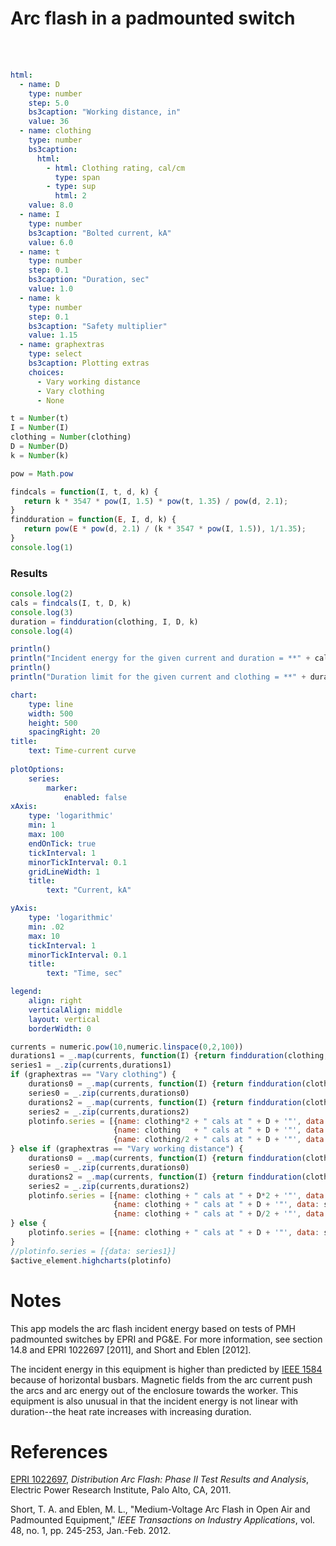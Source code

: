 
# Arc flash in a padmounted switch

<div class = "row">
<div class = "col-md-3">

<br/>
<br/>

```yaml jquery=dform name=frm
html: 
  - name: D
    type: number
    step: 5.0
    bs3caption: "Working distance, in"
    value: 36
  - name: clothing
    type: number
    bs3caption: 
      html:
        - html: Clothing rating, cal/cm
          type: span
        - type: sup
          html: 2
    value: 8.0
  - name: I
    type: number
    bs3caption: "Bolted current, kA"
    value: 6.0
  - name: t
    type: number
    step: 0.1
    bs3caption: "Duration, sec"
    value: 1.0
  - name: k
    type: number
    step: 0.1
    bs3caption: "Safety multiplier"
    value: 1.15
  - name: graphextras
    type: select
    bs3caption: Plotting extras
    choices: 
      - Vary working distance
      - Vary clothing
      - None
```

</div>
<div class = "col-md-1">
</div>
<div class = "col-md-8">


```js
t = Number(t)
I = Number(I)
clothing = Number(clothing)
D = Number(D)
k = Number(k)

pow = Math.pow

findcals = function(I, t, d, k) {
   return k * 3547 * pow(I, 1.5) * pow(t, 1.35) / pow(d, 2.1);
}
findduration = function(E, I, d, k) {
   return pow(E * pow(d, 2.1) / (k * 3547 * pow(I, 1.5)), 1/1.35);
}
console.log(1)
```

<h3>Results</h3>


```js output=markdown
console.log(2)
cals = findcals(I, t, D, k)
console.log(3)
duration = findduration(clothing, I, D, k)
console.log(4)

println()
println("Incident energy for the given current and duration = **" + cals.toFixed(2) + " cal/cm^2**")
println()
println("Duration limit for the given current and clothing = **" + duration.toFixed(2) + " secs**")

```

```yaml name=plotinfo
chart:
    type: line
    width: 500
    height: 500
    spacingRight: 20
title:
    text: Time-current curve
                
plotOptions: 
    series:
        marker: 
            enabled: false
xAxis:
    type: 'logarithmic'
    min: 1
    max: 100
    endOnTick: true
    tickInterval: 1
    minorTickInterval: 0.1
    gridLineWidth: 1
    title:
        text: "Current, kA"

yAxis:
    type: 'logarithmic'
    min: .02
    max: 10
    tickInterval: 1
    minorTickInterval: 0.1
    title:
        text: "Time, sec"

legend: 
    align: right
    verticalAlign: middle
    layout: vertical
    borderWidth: 0
```

```js
currents = numeric.pow(10,numeric.linspace(0,2,100)) 
durations1 = _.map(currents, function(I) {return findduration(clothing, I, D, k)})
series1 = _.zip(currents,durations1)
if (graphextras == "Vary clothing") {
    durations0 = _.map(currents, function(I) {return findduration(clothing * 2, I, D, k)})
    series0 = _.zip(currents,durations0)
    durations2 = _.map(currents, function(I) {return findduration(clothing / 2, I, D, k)})
    series2 = _.zip(currents,durations2)
    plotinfo.series = [{name: clothing*2 + " cals at " + D + '"', data: series0}, 
                       {name: clothing   + " cals at " + D + '"', data: series1}, 
                       {name: clothing/2 + " cals at " + D + '"', data: series2}] 
} else if (graphextras == "Vary working distance") {
    durations0 = _.map(currents, function(I) {return findduration(clothing, I, D * 2, k)})
    series0 = _.zip(currents,durations0)
    durations2 = _.map(currents, function(I) {return findduration(clothing, I, D / 2, k)})
    series2 = _.zip(currents,durations2)
    plotinfo.series = [{name: clothing + " cals at " + D*2 + '"', data: series0}, 
                       {name: clothing + " cals at " + D + '"', data: series1}, 
                       {name: clothing + " cals at " + D/2 + '"', data: series2}] 
} else {
    plotinfo.series = [{name: clothing + " cals at " + D + '"', data: series1}]
}
//plotinfo.series = [{data: series1}]
$active_element.highcharts(plotinfo)
```
</div>
</div>


# Notes

This app models the arc flash incident energy based on tests of PMH
padmounted switches by EPRI and PG&E. For more information, see
section 14.8 and EPRI 1022697 [2011], and Short and Eblen [2012].

The incident energy in this equipment is higher than predicted by
[IEEE 1584](mdpad.html?1584.md) because of horizontal busbars.
Magnetic fields from the arc current push the arcs and arc energy out
of the enclosure towards the worker. This equipment is also unusual in
that the incident energy is not linear with duration--the heat rate
increases with increasing duration.

# References

[EPRI 1022697](http://www.epri.com/abstracts/Pages/ProductAbstract.aspx?ProductId=000000000001022697),
*Distribution Arc Flash: Phase II Test Results and Analysis*, Electric
Power Research Institute, Palo Alto, CA, 2011.

Short, T. A. and Eblen, M. L., "Medium-Voltage Arc Flash in Open Air
and Padmounted Equipment," *IEEE Transactions on Industry Applications*,
vol. 48, no. 1, pp. 245-253, Jan.-Feb. 2012.


